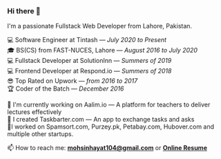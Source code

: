 ### Hi there 👋

I'm a passionate Fullstack Web Developer from Lahore, Pakistan. 

💻 Software Engineer at Tintash — *July 2020 to Present*  
🎓 BS(CS) from FAST-NUCES, Lahore — *August 2016 to July 2020*  
💻 Fullstack Developer at SolutionInn — *Summers of 2019*  
💻 Frontend Developer at Respond.io — *Summers of 2018*  
😎 Top Rated on Upwork — *from 2016 to 2017*  
🏆 Coder of the Batch — *December 2016*  

🔭 I'm currently working on Aalim.io — A platform for teachers to deliver lectures effectively  
💱 I created Taskbarter.com — An app to exchange tasks and asks  
👷‍ I worked on Spamsort.com, Purzey.pk, Petabay.com, Hubover.com and multiple other startups.

📫 How to reach me: **mohsinhayat104@gmail.com** or **[Online Resume](https://mohsinht.github.io)**
<!--
**mohsinht/mohsinht** is a ✨ _special_ ✨ repository because its `README.md` (this file) appears on your GitHub profile.

Here are some ideas to get you started:

- 🔭 I’m currently working on ...
- 🌱 I’m currently learning ...
- 👯 I’m looking to collaborate on ...
- 🤔 I’m looking for help with ...
- 💬 Ask me about ...
- 📫 How to reach me: ...
- 😄 Pronouns: ...
- ⚡ Fun fact: ...
-->
